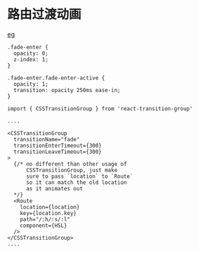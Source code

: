 
路由过渡动画
===========

[eg](https://reacttraining.com/react-router/web/example/animated-transitions)

<!-- css -->

```
.fade-enter {
  opacity: 0;
  z-index: 1;
}

.fade-enter.fade-enter-active {
  opacity: 1;
  transition: opacity 250ms ease-in;
}
```

<!-- jsx -->
```
import { CSSTransitionGroup } from 'react-transition-group'

....

<CSSTransitionGroup
  transitionName="fade"
  transitionEnterTimeout={300}
  transitionLeaveTimeout={300}
>
  {/* no different than other usage of
      CSSTransitionGroup, just make
      sure to pass `location` to `Route`
      so it can match the old location
      as it animates out
  */}
  <Route
    location={location}
    key={location.key}
    path="/:h/:s/:l"
    component={HSL}
  />
</CSSTransitionGroup>
....
```

